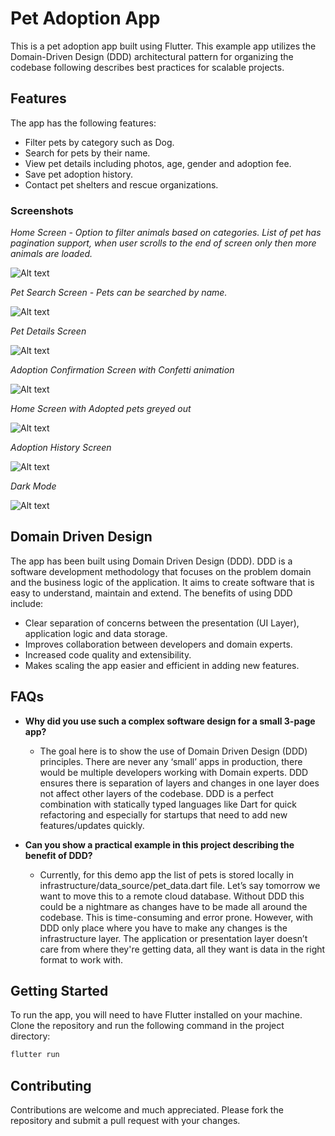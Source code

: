 # Pet Adoption App

This is a pet adoption app built using Flutter. This example app utilizes the Domain-Driven Design (DDD) architectural pattern for organizing the codebase following describes best practices for scalable projects.

## Features

The app has the following features:

- Filter pets by category such as Dog.
- Search for pets by their name.
- View pet details including photos, age, gender and adoption fee.
- Save pet adoption history.
- Contact pet shelters and rescue organizations.

### Screenshots

*Home Screen - Option to filter animals based on categories. List of pet has pagination support, when user scrolls to the end of screen only then more animals are loaded.*

![Alt text](screenshots/home_screen.jpg "Home Screen")

*Pet Search Screen - Pets can be searched by name.*

![Alt text](screenshots/search_screen.jpg "Search Screen")

*Pet Details Screen*

![Alt text](screenshots/pet_details_screen.jpg "Pet Details Screen")

*Adoption Confirmation Screen with Confetti animation*

![Alt text](screenshots/congratulations_screen.jpg "Congratulations Screen")

*Home Screen with Adopted pets greyed out*

![Alt text](screenshots/adoption_confirmation_screen.jpg "Adoption Confirmation Screen")

*Adoption History Screen*

![Alt text](screenshots/adoption_history_screen.jpg "Adoption History Screen")

*Dark Mode*

![Alt text](screenshots/dark_mode.jpg "Dark Mode")

## Domain Driven Design

The app has been built using Domain Driven Design (DDD). DDD is a software development methodology that focuses on the problem domain and the business logic of the application. It aims to create software that is easy to understand, maintain and extend. The benefits of using DDD include:

- Clear separation of concerns between the presentation (UI Layer), application logic and data storage.
- Improves collaboration between developers and domain experts.
- Increased code quality and extensibility.
- Makes scaling the app easier and efficient in adding new features.

## FAQs

- **Why did you use such a complex software design for a small 3-page app?**
    - The goal here is to show the use of Domain Driven Design (DDD) principles. There are never any ‘small’ apps in production, there would be multiple developers working with Domain experts. DDD ensures there is separation of layers and changes in one layer does not affect other layers of the codebase. DDD is a perfect combination with statically typed languages like Dart for quick refactoring and especially for startups that need to add new features/updates quickly.

- **Can you show a practical example in this project describing the benefit of DDD?**
    - Currently, for this demo app the list of pets is stored locally in infrastructure/data_source/pet_data.dart file. Let’s say tomorrow we want to move this to a remote cloud database. Without DDD this could be a nightmare as changes have to be made all around the codebase. This is time-consuming and error prone. However, with DDD only place where you have to make any changes is the infrastructure layer. The application or presentation layer doesn’t care from where they're getting data, all they want is data in the right format to work with.

## Getting Started

To run the app, you will need to have Flutter installed on your machine. Clone the repository and run the following command in the project directory:

```bash
flutter run
```

## Contributing

Contributions are welcome and much appreciated. Please fork the repository and submit a pull request with your changes.